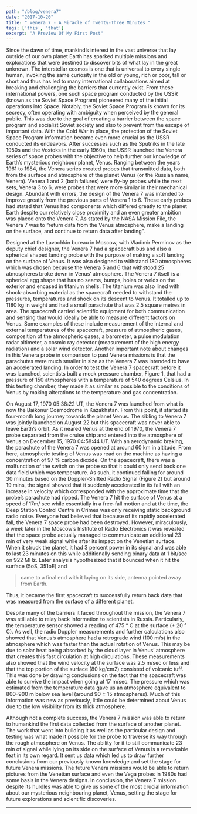 ```yaml
---
path: "/blog/venera7"
date: "2017-10-20"
title: " Venera 7 - A Miracle of Twenty-Three Minutes " 
tags: ['this', 'that']
excerpt: "A Preview Of My First Post"
---
```


Since the dawn of time, mankind’s interest in the vast universe that lay outside of our own planet Earth has sparked multiple missions and explorations that were destined to discover bits of what lay in the great unknown. The interstellar cosmos is one that is universal to every single human, invoking the same curiosity in the old or young, rich or poor, tall or short and thus has led to many international collaborations aimed at breaking and challenging the barriers that currently exist. From these international powers, one such space program conducted by the USSR (known as the Soviet Space Program) pioneered many of the initial operations into Space. Notably, the Soviet Space Program is known for its secrecy, often operating with ambiguity when perceived by the general public. This was due to the goal of creating a barrier between the space program and socialist Soviet society and also to prevent from the escape of important data. With the Cold War in place, the protection of the Soviet Space Program information became even more crucial as the USSR conducted its endeavors. After successes such as the Sputniks in the late 1950s and the Vostoks in the early 1960s, the USSR launched the Venera series of space probes with the objective to help further our knowledge of Earth’s mysterious neighbour planet, Venus.
Ranging between the years 1961 to 1984, the Venera series created probes that transmitted data, both from the surface and atmosphere of the planet Venus (or the Russian name, Venera). Venera 1 and 2 (both failures) were fly-by probes while the next sets, Venera 3 to 6, were probes that were more similar in their mechanical design. Abundant with errors, the design of the Venera 7 was intended to improve greatly from the previous parts of Venera 1 to 6. These early probes had stated that Venus had components which differed greatly to the planet Earth despite our relatively close proximity and an even greater ambition was placed onto the Venera 7. As stated by the NASA Mission File, the Venera 7 was to “return data from the Venus atmosphere, make a landing on the surface, and continue to return data after landing”.

Designed at the Lavochkin bureau in Moscow, with Vladimir Perminov as the deputy chief designer, the Venera 7 had a spacecraft bus and also a spherical shaped landing probe with the purpose of making a soft landing on the surface of Venus. It was also designed to withstand 180 atmospheres which was chosen because the Venera 5 and 6 that withstood 25 atmospheres broke down in Venus’ atmosphere. The Venera 7 itself is a spherical egg shape that has no seams, bumps, holes or welds on the exterior and encased in titanium shells. The titanium was also lined with shock-absorbing material as the spacecraft needed to withstand the pressures, temperatures and shock on its descent to Venus. It totalled up to 1180 kg in weight and had a small parachute that was 2.5 square metres in area. The spacecraft carried scientific equipment for both communication and sensing that would ideally be able to measure different factors on Venus. Some examples of these include measurement of the internal and external temperatures of the spacecraft, pressure of atmospheric gases, composition of the atmospheric gases, a barometer, a pulse modulation radar altimeter, a cosmic ray detector (measurement of the high energy radiation) and a solar wind detector. Another important note about changes in this Venera probe in comparison to past Venera missions is that the parachutes were much smaller in size as the Venera 7 was intended to have an accelerated landing. In order to test the Venera 7 spacecraft before it was launched, scientists built a mock pressure chamber, Figure 1, that had a pressure of 150 atmospheres with a temperature of 540 degrees Celsius. In this testing chamber, they made it as similar as possible to the conditions of Venus by making alterations to the temperature and gas concentration.


On August 17, 1970 05:38:22 UT, the Venera 7 was launched from what is now the Baikonur Cosmodrome in Kazakhstan. From this point, it started its four-month long journey towards the planet Venus. The sibling to Venera 7 was jointly launched on August 22 but this spacecraft was never able to leave Earth’s orbit. As it neared Venus at the end of 1970, the Venera 7 probe separated from the cruise ship and entered into the atmosphere of Venus on December 15, 1970 04:58:44 UT. With an aerodynamic braking, the parachute of the Venera 7 was opened at around 60 km in altitude. From here, atmospheric testing of Venus was read on the machine as having a concentration of 97 % carbon dioxide. On the spacecraft, there was a malfunction of the switch on the probe so that it could only send back one data field which was temperature. As such, it continued falling for around 30 minutes based on the Doppler-Shifted Radio Signal (Figure 2) but around 19 mins, the signal showed that it suddenly accelerated in its fall with an increase in velocity which corresponded with the approximate time that the probe’s parachute had ripped. The Venera 7 hit the surface of Venus at a speed of 17m/ sec while essentially in a free-fall motion and at the time, the Deep Station Control Centre in Crimea was only receiving static background radio noise. Everyone had believed that because of its rapidly accelerated fall, the Venera 7 space probe had been destroyed. However, miraculously, a week later in the Moscow’s Institute of Radio Electronics it was revealed that the space probe actually managed to communicate an additional 23 min of very weak signal while after its impact on the Venetian surface. When it struck the planet, it had 3 percent power in its signal and was able to last 23 minutes on this while additionally sending binary data at 1 bit/sec on 922 MHz. Later analysis hypothesized that it bounced when it hit the surface (5oS, 351oE) and
> came to a final end with it laying on its side, antenna pointed away from Earth.

Thus, it became the first spacecraft to successfully return back data that was measured from the surface of a different planet.

Despite many of the barriers it faced throughout the mission, the Venera 7 was still able to relay back information to scientists in Russia. Particularly, the temperature sensor showed a reading of 475 ° C at the surface (± 20 ° C). As well, the radio Doppler measurements and further calculations also showed that Venus’s atmosphere had a retrograde wind (100 m/s) in the atmosphere which was faster than the actual rotation of Venus. This may be due to solar heat being absorbed by the cloud layer in Venus’ atmosphere that creates this fast circulation at high circulations. These measurements also showed that the wind velocity at the surface was 2.5 m/sec or less and that the top portion of the surface (80 kg/cm2) consisted of volcanic tuff. This was done by drawing conclusions on the fact that the spacecraft was able to survive the impact when going at 17 m/sec. The pressure which was estimated from the temperature data gave us an atmosphere equivalent to 800–900 m below sea level (around 90 ± 15 atmospheres). Much of this information was new as previously, little could be determined about Venus due to the low visibility from its thick atmosphere.


Although not a complete success, the Venera 7 mission was able to return to humankind the first data collected from the surface of another planet. The work that went into building it as well as the particular design and testing was what made it possible for the probe to traverse its way through the rough atmosphere on Venus. The ability for it to still communicate 23 min of signal while lying on its side on the surface of Venus is a remarkable feat in its own regard. It sent us data which led us to draw further conclusions from our previously known knowledge and set the stage for future Venera missions. The future Venera missions would be able to return pictures from the Venetian surface and even the Vega probes in 1980s had some basis in the Venera designs. In conclusion, the Venera 7 mission despite its hurdles was able to give us some of the most crucial information about our mysterious neighbouring planet, Venus, setting the stage for future explorations and scientific discoveries.

***















